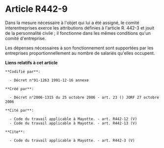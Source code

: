 # Article R442-9

Dans la mesure nécessaire à l'objet qui lui a été assigné, le comité interentreprises exerce les attributions définies à
l'article R. 442-3 et jouit de la personnalité civile ; il fonctionne dans les mêmes conditions qu'un comité d'entreprise. 

Les dépenses nécessaires à son fonctionnement sont supportées par les entreprises proportionnellement au nombre de salariés
qu'elles occupent.

**Liens relatifs à cet article**

	**Codifié par**:

	  - Décret n°91-1263 1991-12-16 annexe

	**Créé par**:

	  - Décret n°2006-1315 du 25 octobre 2006 - art. 23 () JORF 27 octobre 2006

	**Cité par**:

	  - Code du travail applicable à Mayotte. - art. R442-12 (V)
	  - Code du travail applicable à Mayotte. - art. R442-13 (V)

	**Cite**:

	  - Code du travail applicable à Mayotte. - art. R442-3 (V)
